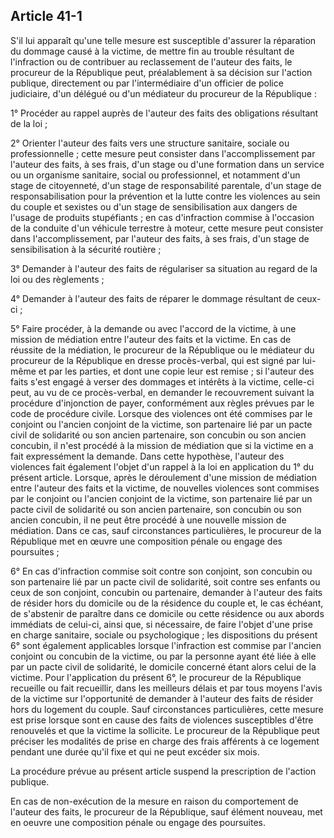 Article 41-1
----
S'il lui apparaît qu'une telle mesure est susceptible d'assurer la réparation du
dommage causé à la victime, de mettre fin au trouble résultant de l'infraction
ou de contribuer au reclassement de l'auteur des faits, le procureur de la
République peut, préalablement à sa décision sur l'action publique, directement
ou par l'intermédiaire d'un officier de police judiciaire, d'un délégué ou d'un
médiateur du procureur de la République :

1° Procéder au rappel auprès de l'auteur des faits des obligations résultant de
la loi ;

2° Orienter l'auteur des faits vers une structure sanitaire, sociale ou
professionnelle ; cette mesure peut consister dans l'accomplissement par
l'auteur des faits, à ses frais, d'un stage ou d'une formation dans un service
ou un organisme sanitaire, social ou professionnel, et notamment d'un stage de
citoyenneté, d'un stage de responsabilité parentale, d'un stage de
responsabilisation pour la prévention et la lutte contre les violences au sein
du couple et sexistes ou d'un stage de sensibilisation aux dangers de l'usage de
produits stupéfiants ; en cas d'infraction commise à l'occasion de la conduite
d'un véhicule terrestre à moteur, cette mesure peut consister dans
l'accomplissement, par l'auteur des faits, à ses frais, d'un stage de
sensibilisation à la sécurité routière ;

3° Demander à l'auteur des faits de régulariser sa situation au regard de la loi
ou des règlements ;

4° Demander à l'auteur des faits de réparer le dommage résultant de ceux-ci ;

5° Faire procéder, à la demande ou avec l'accord de la victime, à une mission de
médiation entre l'auteur des faits et la victime. En cas de réussite de la
médiation, le procureur de la République ou le médiateur du procureur de la
République en dresse procès-verbal, qui est signé par lui-même et par les
parties, et dont une copie leur est remise ; si l'auteur des faits s'est engagé
à verser des dommages et intérêts à la victime, celle-ci peut, au vu de ce
procès-verbal, en demander le recouvrement suivant la procédure d'injonction de
payer, conformément aux règles prévues par le code de procédure civile. Lorsque
des violences ont été commises par le conjoint ou l'ancien conjoint de la
victime, son partenaire lié par un pacte civil de solidarité ou son ancien
partenaire, son concubin ou son ancien concubin, il n'est procédé à la mission
de médiation que si la victime en a fait expressément la demande. Dans cette
hypothèse, l'auteur des violences fait également l'objet d'un rappel à la loi en
application du 1° du présent article. Lorsque, après le déroulement d'une
mission de médiation entre l'auteur des faits et la victime, de nouvelles
violences sont commises par le conjoint ou l'ancien conjoint de la victime, son
partenaire lié par un pacte civil de solidarité ou son ancien partenaire, son
concubin ou son ancien concubin, il ne peut être procédé à une nouvelle mission
de médiation. Dans ce cas, sauf circonstances particulières, le procureur de la
République met en œuvre une composition pénale ou engage des poursuites ;

6° En cas d'infraction commise soit contre son conjoint, son concubin ou son
partenaire lié par un pacte civil de solidarité, soit contre ses enfants ou ceux
de son conjoint, concubin ou partenaire, demander à l'auteur des faits de
résider hors du domicile ou de la résidence du couple et, le cas échéant, de
s'abstenir de paraître dans ce domicile ou cette résidence ou aux abords
immédiats de celui-ci, ainsi que, si nécessaire, de faire l'objet d'une prise en
charge sanitaire, sociale ou psychologique ; les dispositions du présent 6° sont
également applicables lorsque l'infraction est commise par l'ancien conjoint ou
concubin de la victime, ou par la personne ayant été liée à elle par un pacte
civil de solidarité, le domicile concerné étant alors celui de la victime. Pour
l'application du présent 6°, le procureur de la République recueille ou fait
recueillir, dans les meilleurs délais et par tous moyens l'avis de la victime
sur l'opportunité de demander à l'auteur des faits de résider hors du logement
du couple. Sauf circonstances particulières, cette mesure est prise lorsque sont
en cause des faits de violences susceptibles d'être renouvelés et que la victime
la sollicite. Le procureur de la République peut préciser les modalités de prise
en charge des frais afférents à ce logement pendant une durée qu'il fixe et qui
ne peut excéder six mois.

La procédure prévue au présent article suspend la prescription de l'action
publique.

En cas de non-exécution de la mesure en raison du comportement de l'auteur des
faits, le procureur de la République, sauf élément nouveau, met en oeuvre une
composition pénale ou engage des poursuites.
